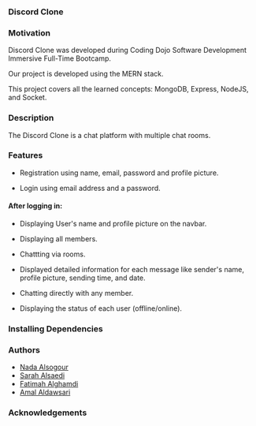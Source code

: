 ### Discord Clone

### Motivation

Discord Clone was developed during Coding Dojo Software Development Immersive Full-Time Bootcamp.

Our project is developed using the MERN stack.

This project covers all the learned concepts: MongoDB, Express, NodeJS, and Socket.

### Description

The Discord Clone is a chat platform with multiple chat rooms.

### Features

- Registration using name, email, password and profile picture.

- Login using email address and a password.

#### After logging in:
 
- Displaying User's name and profile picture on the navbar.

- Displaying all members.

- Chattting via rooms.

- Displayed detailed information for each message like sender's name, profile picture, sending time, and date.

- Chatting directly with any member.

- Displaying the status of each user (offline/online).

### Installing Dependencies

### Authors

- [Nada Alsogour](https://github.com/Nada-bit73)
- [Sarah Alsaedi](https://github.com/sarah-47)
- [Fatimah Alghamdi](https://github.com/fatimahmalghamdi)
- [Amal Aldawsari](https://github.com/amalsaud)

### Acknowledgements
